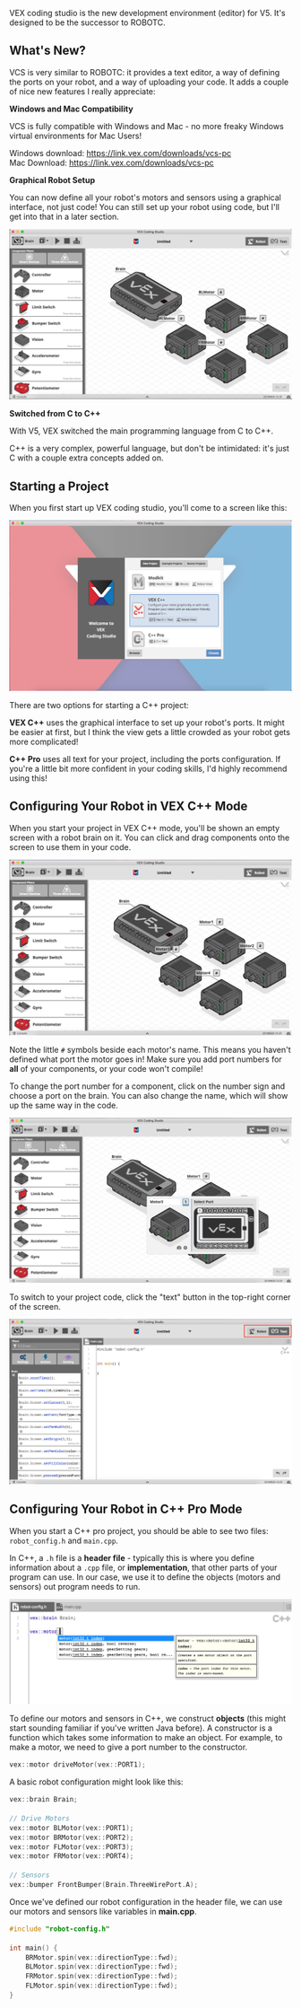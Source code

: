 VEX coding studio is the new development environment (editor) for V5. It's designed to be the successor to ROBOTC.

## What's New?

VCS is very similar to ROBOTC: it provides a text editor, a way of defining the ports on your robot, and a way of uploading your code. It adds a couple of nice new features I really appreciate:

**Windows and Mac Compatibility**

VCS is fully compatible with Windows and Mac - no more freaky Windows virtual environments for Mac Users!

Windows download: https://link.vex.com/downloads/vcs-pc  
Mac Download: https://link.vex.com/downloads/vcs-pc 

**Graphical Robot Setup**

You can now define all your robot's motors and sensors using a graphical interface, not just code! You can still set up your robot using code, but I'll get into that in a later section.

![graphical robot setup](images/getting-started-with-vcs/vcs-graphical-robot-setup.png)

**Switched from C to C++**

With V5, VEX switched the main programming language from C to C++.

C++ is a very complex, powerful language, but don't be intimidated: it's just C with a couple extra concepts added on.

## Starting a Project

When you first start up VEX coding studio, you'll come to a screen like this:

![graphical robot setup](images/getting-started-with-vcs/vcs-first-screen.png)

There are two options for starting a C++ project:

**VEX C++** uses the graphical interface to set up your robot's ports. It might be easier at first, but I think the view gets a little crowded as your robot gets more complicated!

**C++ Pro** uses all text for your project, including the ports configuration. If you're a little bit more confident in your coding skills, I'd highly recommend using this!

## Configuring Your Robot in VEX C++ Mode

When you start your project in VEX C++ mode, you'll be shown an empty screen with a robot brain on it. You can click and drag components onto the screen to use them in your code. 

![robot brain with motors](images/getting-started-with-vcs/vcs-graphical-motors-noports.png)

Note the little `#` symbols beside each motor's name. This means you haven't defined what port the motor goes in! Make sure you add port numbers for **all** of your components, or your code won't compile!

To change the port number for a component, click on the number sign and choose a port on the brain. You can also change the name, which will show up the same way in the code.

![graphical robot setup](images/getting-started-with-vcs/vcs-graphical-motors-selectport.png)

To switch to your project code, click the "text" button in the top-right corner of the screen.

![VCS text view](images/getting-started-with-vcs/vcs-text.png)

## Configuring Your Robot in C++ Pro Mode

When you start a C++ pro project, you should be able to see two files: `robot_config.h` and `main.cpp`.

In C++, a `.h` file is a **header file** - typically this is where you define information about a `.cpp` file, or **implementation**, that other parts of your program can use. In our case, we use it to define the objects (motors and sensors) out program needs to run.

![VCS Pro Robot Config](images/getting-started-with-vcs/vcs-pro-motor.png)

To define our motors and sensors in C++, we construct **objects** (this might start sounding familiar if you've written Java before). A constructor is a function which takes some information to make an object. For example, to make a motor, we need to give a port number to the constructor.

```c++
vex::motor driveMotor(vex::PORT1);
```

A basic robot configuration might look like this:

```c++
vex::brain Brain;

// Drive Motors
vex::motor BLMotor(vex::PORT1);
vex::motor BRMotor(vex::PORT2);
vex::motor FLMotor(vex::PORT3);
vex::motor FRMotor(vex::PORT4);

// Sensors
vex::bumper FrontBumper(Brain.ThreeWirePort.A);
```

Once we've defined our robot configuration in the header file, we can use our motors and sensors like variables in **main.cpp**.

```c++
#include "robot-config.h"
          
int main() {
    BRMotor.spin(vex::directionType::fwd);
    BLMotor.spin(vex::directionType::fwd);
    FRMotor.spin(vex::directionType::fwd);
    FLMotor.spin(vex::directionType::fwd);
}
```
